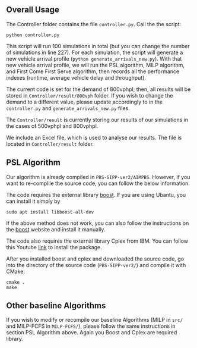 ## Overall Usage

The Controller folder contains the file ```controller.py```. Call the the script: 
```shell script 
python controller.py
```

This script will run 100 simulations in total (but you can change the number of simulations in line 227). For each simulation, the script will generate a new vehicle arrival profile (```python generate_arrivals_new.py```). With that new vehicle arrival profile, we will run the PSL algorithm, MILP algorithm, and First Come First Serve algorithm, then records all the performance indexes (runtime, average vehicle delay and throughput).

The current code is set for the demand of 800vphpl; then, all results will be stored in ```Controller/result/800vph``` folder. If you wish to change the demand to a different value, please update accordingly to in the ```controller.py``` and ```generate_arrivals_new.py``` files.

The  ```Controller/result``` is currently storing our results of our simulations in the cases of 500vphpl and 800vphpl.

We include an Excel file, which is used to analyse our results. The file is located in ```Controller/result``` folder.

## PSL Algorithm
Our algorithm is already compiled in ```PBS-SIPP-ver2/AIMPBS```. However, if you want to re-complile the source code, you can follow the below information.

The code requires the external library [boost](https://www.boost.org/).
If you are using Ubantu, you can install it simply by
```shell script
sudo apt install libboost-all-dev
``` 

If the above method does not work, you can also follow the instructions
on the [boost](https://www.boost.org/) website and install it manually.

The code also requires the external library Cplex from IBM. You can follow this Youtube [link](https://www.youtube.com/watch?v=c9uVSaQkd8o) to install the package.


After you installed boost and cplex and downloaded the source code, go into the directory of the source code (```PBS-SIPP-ver2/```) and compile it with CMake:
```shell script
cmake .
make
```

## Other baseline Algorithms
If you wish to modify or recompile our baseline Algorithms (MILP in ```src/``` and MILP-FCFS in ```MILP-FCFS/```), please follow the same instructions in section PSL Algorithm above. Again you Boost and Cplex are required library.
